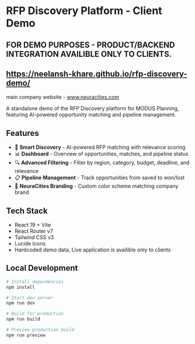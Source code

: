 # RFP Discovery Platform - Client Demo

## FOR DEMO PURPOSES - PRODUCT/BACKEND INTEGRATION AVAILIBLE ONLY TO CLIENTS. 
## https://neelansh-khare.github.io/rfp-discovery-demo/

main company website - www.neuracities.com

A standalone demo of the RFP Discovery platform for MODUS Planning, featuring AI-powered opportunity matching and pipeline management.

## Features

- 🎯 **Smart Discovery** - AI-powered RFP matching with relevance scoring
- 📊 **Dashboard** - Overview of opportunities, matches, and pipeline status
- 🔍 **Advanced Filtering** - Filter by region, category, budget, deadline, and relevance
- 📋 **Pipeline Management** - Track opportunities from saved to won/lost
- 🎨 **NeuraCities Branding** - Custom color scheme matching company brand

## Tech Stack

- React 19 + Vite
- React Router v7
- Tailwind CSS v3
- Lucide Icons
- Hardcoded demo data, Live application is availible only to clients 

## Local Development

```bash
# Install dependencies
npm install

# Start dev server
npm run dev

# Build for production
npm run build

# Preview production build
npm run preview
```
